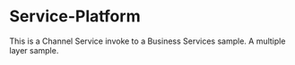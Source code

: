 # Service-Platform
This is a Channel Service invoke to a Business Services sample. A multiple layer sample.
